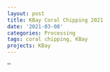 ```yaml
---
layout: post
title: KBay Coral Chipping 2021
date: '2021-03-08'
categories: Processing
tags: coral chipping, KBay
projects: KBay
---
```



''



